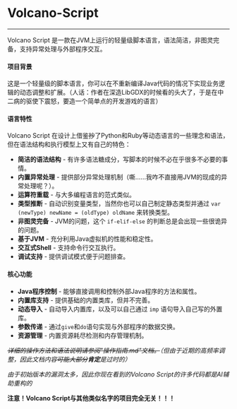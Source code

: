 # Volcano-Script

---

Volcano Script 是一款在JVM上运行的轻量级脚本语言，语法简洁，非图灵完备，支持异常处理与外部程序交互。

#### 项目背景

这是一个轻量级的脚本语言，你可以在不重新编译Java代码的情况下实现业务逻辑的动态调整和扩展。（人话：作者在深造LibGDX的时候看的头大了，于是在中二病的驱使下震怒，要造一个简单点的开发游戏的语言）

#### 语言特性

Volcano Script 在设计上借鉴~~抄~~了Python和Ruby等动态语言的一些理念和语法，但在语法结构和执行模型上又有自己的特色：

- **简洁的语法结构** - 有许多语法糖成分，写脚本的时候不必在乎很多不必要的事情。
- **内置异常处理** - 提供部分异常处理机制（嘶……我咋不直接用JVM的现成的异常处理呢？）。
- **运算符重载** - 与大多编程语言的范式类似。
- **类型推断** - 自动识别变量类型，当然你也可以自己制定静态类型并通过 `var (newType) newName = (oldType) oldName` 来转换类型。
- **非图灵完备** - JVM的问题，这个 `if-elif-else` 的判断总是会出现一些很诡异的问题。
- **基于JVM** - 充分利用Java虚拟机的性能和稳定性。
- **交互式Shell** - 支持命令行交互执行。
- **调试支持** - 提供调试模式便于问题排查。

#### 核心功能

- **Java程序控制** - 能够直接调用和控制外部Java程序的方法和属性。
- **内置库支持** - 提供基础的内置类库，但并不完善。
- **动态导入** - 自动导入内置库，以及可以自己通过 `imp` 语句导入自己写的外置库。
- **参数传递** - 通过`give`和`do`语句实现与外部程序的数据交换。
- **资源管理** - 内置资源耗尽检测和内存管理机制。


*~~详细的操作方法和语法说明请参阅"操作指南.md"文档。~~（但由于近期的高频率调整，因此文档内容~~可能大部分~~**肯定**是过时的）*

_由于初始版本的漏洞太多，因此你现在看到的Volcano Script的许多代码都是AI辅助重构的_

**注意！Volcano Script与其他类似名字的项目完全无关！！！**
